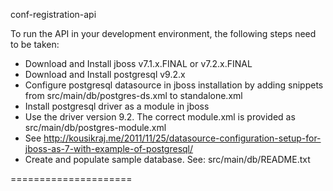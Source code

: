 conf-registration-api

To run the API in your development environment, the following steps need to be taken:

* Download and Install jboss v7.1.x.FINAL or v7.2.x.FINAL
* Download and Install postgresql v9.2.x
* Configure postgresql datasource in jboss installation by adding snippets from src/main/db/postgres-ds.xml to standalone.xml
* Install postgresql driver as a module in jboss
* Use the driver version 9.2.  The correct module.xml is provided as src/main/db/postgres-module.xml
* See http://kousikraj.me/2011/11/25/datasource-configuration-setup-for-jboss-as-7-with-example-of-postgresql/
* Create and populate sample database.  See: src/main/db/README.txt

=====================
